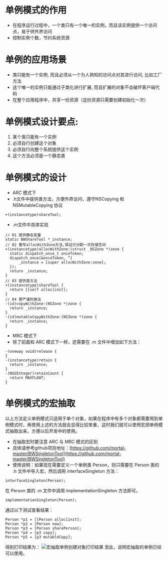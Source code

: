 # 单例模式的作用
- 在程序运行过程中，一个类只有一个唯一的实例，而且该实例提供一个访问点，易于供外界访问
- 控制实例个数，节约系统资源

# 单例的应用场景
- 类只能有一个实例, 而且必须从一个为人熟知的访问点对其进行访问, 比如工厂方法
- 这个唯一的实例只能通过子类化进行扩展, 而且扩展的对象不会破坏客户端代码
- 在整个应用程序中，共享一份资源（这份资源只需要创建初始化一次）

# 单例模式设计要点:
1. 某个类只能有一个实例
2. 必须自行创建这个对象
3. 必须自行向整个系统提供这个实例
4. 这个方法必须是一个静态类

# 单例模式的设计
- ARC 模式下
 - .h文件中提供类方法，方便外界访问，遵守NSCopying 和 NSMutableCopying 协议

  ```ObjC
  +(instancetype)shareTool;
  ```
 - .m文件中具体实现

  ```obj-c
  // 01 提供静态变量
  static BWShareTool *_instance;
  // 02 重写allocWithZone方法,保证只分配一次存储空间
  +(instancetype)allocWithZone:(struct _NSZone *)zone {
    static dispatch_once_t onceToken;
    dispatch_once(&onceToken, ^{
        _instance = [super allocWithZone:zone];
    });
    return _instance;
  }
  // 03 提供类方法
  +(instancetype)shareTool {
    return [[self alloc]init];
  }
  // 04 更严谨的做法
  -(id)copyWithZone:(NSZone *)zone {
    return _instance;
  }
  -(id)mutableCopyWithZone:(NSZone *)zone {
    return _instance;
  }
  ```
- MRC 模式下
 - 除了前面和 ARC 模式下一样，还需要在 .m 文件中增加如下方法：

  ```obj-c
  -(oneway void)release {
  }
  -(instancetype)retain {
    return _instance;
  }
  -(NSUInteger)retainCount {
    return MAXFLOAT;
  }
  ```

# 单例模式的宏抽取

以上方法定义单例模式只适用于单个对象，如果在程序中有多个对象都需要用到单例模式时，再使用上述的方法就会显得比较笨重，这时我们就可以使用宏把单例模式抽取出来，方便以后开发中的使用。

- 在抽取宏时要注意 ARC 与 MRC 模式的区别
- 具体请参考github项目地址：[https://github.com/mortal-master/BWSingletonTool](https://github.com/mortal-master/BWSingletonTool)
- 使用说明：如果现在需要定义一个单例类 Person，则只需要在 Person 类的 .h 文件中导入宏，然后调用 interfaceSingleton 方法：

```obj-c
interfaceSingleton(Person);
```
在 Person 类的 .m 文件中调用 implementationSingleton 方法即可。

```obj-c
implementationSingleton(Person);
```
通过以下测试查看结果：

```obj-c
Person *p1 = [[Person alloc]init];
Person *p2 = [Person new];
Person *p3 = [Person sharePerson];
Person *p4 = [p3 copy];
Person *p5 = [p3 mutableCopy];
```
得到打印结果为：
![宏抽取单例创建对象打印结果](https://tva1.sinaimg.cn/large/006y8mN6gy1g8qtudxw0ij30c700m0sl.jpg)
至此，说明宏抽取的单例已经可以使用。


